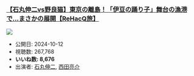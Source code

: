 ### [【石丸伸二vs野良猫】東京の離島！「伊豆の踊り子」舞台の漁港で…まさかの展開【ReHacQ旅】](https://www.youtube.com/watch?v=s1O55tMkpi4)
[![](https://img.youtube.com/vi/s1O55tMkpi4/sddefault.jpg)](https://www.youtube.com/watch?v=s1O55tMkpi4)
-   公開日: 2024-10-12
-   視聴数: 267,768
-   **いいね数: 8,676**
-   出演者: [石丸伸二](/rehacq_fan/people/石丸伸二 "wikilink"), [西田亮介](/rehacq_fan/people/西田亮介 "wikilink")
